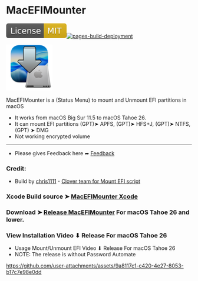 # MacEFIMounter

[![License: MIT](https://github.com/chris1111/MacEFIMounter/blob/main/Notifications/MIT.svg)](https://github.com/chris1111/MacEFIMounter/blob/main/LICENSE)[![pages-build-deployment](https://github.com/chris1111/MacEFIMounter/actions/workflows/pages/pages-build-deployment/badge.svg)](https://github.com/chris1111/MacEFIMounter/actions/workflows/pages/pages-build-deployment)

<img src="Notifications/applet.png" alt="Github Project" style="width:25%;">

MacEFIMounter is a (Status Menu) to mount and Unmount EFI partitions in macOS
- It works from macOS Big Sur 11.5 to macOS Tahoe 26.
- It can mount EFI partitions (GPT)➤ APFS, (GPT)➤ HFS+J, (GPT)➤ NTFS, (GPT) ➤ DMG
- Not working encrypted volume

--------------------------------------------------------------------------------

- Please gives Feedback here ➦ [Feedback](https://github.com/chris1111/MacEFIMounter/discussions/1)
  
### Credit:
- Build by [chris1111](https://github.com/chris1111/) - [Clover team for Mount EFI script](https://sourceforge.net/projects/cloverefiboot/)

### Xcode Build source ➤ [MacEFIMounter Xcode](https://github.com/chris1111/MacEFIMounter/blob/main/Xcode-Build.md)

### Download ➤ [Release MacEFIMounter](https://github.com/chris1111/MacEFIMounter/releases/tag/V1) For macOS Tahoe 26 and lower.

### View Installation Video ⬇︎ Release For macOS Tahoe 26
- Usage Mount/Unmount EFI Video ⬇︎ Release For macOS Tahoe 26
- NOTE: The release is without Password Automate
  
https://github.com/user-attachments/assets/9a8117c1-c420-4e27-8053-b17c7e98e0dd


